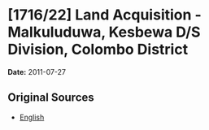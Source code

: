 # [1716/22] Land Acquisition - Malkuluduwa, Kesbewa D/S Division, Colombo District

**Date:** 2011-07-27

## Original Sources

- [English](https://documents.gov.lk/view/extra-gazettes/2011/7/1716-22_E.pdf)

